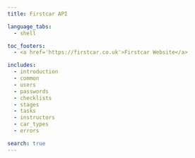 ```yaml
---
title: Firstcar API

language_tabs:
  - shell

toc_footers:
  - <a href='https://firstcar.co.uk'>Firstcar Website</a>

includes:
  - introduction
  - common
  - users
  - passwords
  - checklists
  - stages
  - tasks
  - instructors
  - car_types
  - errors

search: true
---
```


